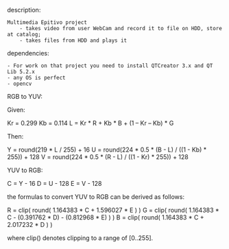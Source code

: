 description:

    Multimedia Epitivo project
        - takes video from user WebCam and record it to file on HDD, store at catalog;
        - takes files from HDD and plays it

dependencies:

    - For work on that project you need to install QTCreator 3.x and QT Lib 5.2.x
    - any OS is perfect
    - opencv

RGB to YUV:

Given:

Kr = 0.299
Kb = 0.114
L = Kr * R + Kb * B + (1 – Kr – Kb) * G

Then:

Y = round(219 * L / 255) + 16
U = round(224 * 0.5 * (B - L) / ((1 - Kb) * 255)) + 128
V = round(224 * 0.5 * (R - L) / ((1 - Kr) * 255)) + 128

YUV to RGB:

C = Y - 16
D = U - 128
E = V - 128

the formulas to convert YUV to RGB can be derived as follows:

R = clip( round( 1.164383 * C + 1.596027 * E ) )
G = clip( round( 1.164383 * C - (0.391762 * D) - (0.812968 * E) ) )
B = clip( round( 1.164383 * C + 2.017232 * D ) )

where clip() denotes clipping to a range of [0..255].
